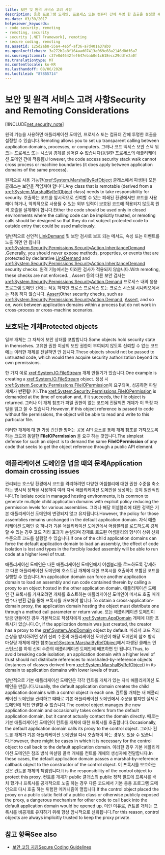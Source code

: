 ```yaml
---
title: 보안 및 원격 서비스 고려 사항
description: 응용 프로그램 도메인, 프로세스 또는 컴퓨터 간에 투명 한 호출을 설정할 수 있도록 하는 원격 작업과 관련 된 보안 고려 사항에 대해 알아봅니다.
ms.date: 03/30/2017
helpviewer_keywords:
- code security, remoting
- remoting, security
- security [.NET Framework], remoting
- secure coding, remoting
ms.assetid: 125d2ab8-55a4-4e5f-af36-a7d401a37ab0
ms.openlocfilehash: 3a272b2a8f164aad07413a069e68a2146d0df6a7
ms.sourcegitcommit: c37e8d4642fef647ebab0e1c618ecc29ddfe2a0f
ms.translationtype: MT
ms.contentlocale: ko-KR
ms.lasthandoff: 08/06/2020
ms.locfileid: "87855714"
---
```

# <a name="security-and-remoting-considerations"></a><span data-ttu-id="b5afa-103">보안 및 원격 서비스 고려 사항</span><span class="sxs-lookup"><span data-stu-id="b5afa-103">Security and Remoting Considerations</span></span>

[!INCLUDE[net_security_note](../../../includes/net-security-note-md.md)]

<span data-ttu-id="b5afa-104">원격 기능을 사용하면 애플리케이션 도메인, 프로세스 또는 컴퓨터 간에 투명한 호출을 설정할 수 있습니다.</span><span class="sxs-lookup"><span data-stu-id="b5afa-104">Remoting allows you to set up transparent calling between application domains, processes, or computers.</span></span> <span data-ttu-id="b5afa-105">그러나 코드 액세스 보안 스택 워크는 프로세스 또는 시스템 경계를 넘어갈 수 없습니다(동일한 프로세스의 애플리케이션 도메인 간에 적용됨).</span><span class="sxs-lookup"><span data-stu-id="b5afa-105">However, the code access security stack walk cannot cross process or machine boundaries (it does apply between application domains of the same process).</span></span>  
  
 <span data-ttu-id="b5afa-106">원격으로 사용 가능한(<xref:System.MarshalByRefObject> 클래스에서 파생된) 모든 클래스는 보안을 책임져야 합니다.</span><span class="sxs-lookup"><span data-stu-id="b5afa-106">Any class that is remotable (derived from a <xref:System.MarshalByRefObject> class) needs to take responsibility for security.</span></span> <span data-ttu-id="b5afa-107">호출하는 코드를 암시적으로 신뢰할 수 있는 폐쇄된 환경에서만 코드를 사용해야 하거나, 악의적으로 사용될 수 있는 외부 입력이 보호된 코드에 적용되지 않도록 원격 호출을 설계해야 합니다.</span><span class="sxs-lookup"><span data-stu-id="b5afa-107">Either the code should be used only in closed environments where the calling code can be implicitly trusted, or remoting calls should be designed so that they do not subject protected code to outside entry that could be used maliciously.</span></span>  
  
 <span data-ttu-id="b5afa-108">일반적으로 선언적 [LinkDemand](link-demands.md) 및 보안 검사로 보호 되는 메서드, 속성 또는 이벤트를 노출 하면 안 됩니다 <xref:System.Security.Permissions.SecurityAction.InheritanceDemand> .</span><span class="sxs-lookup"><span data-stu-id="b5afa-108">Generally, you should never expose methods, properties, or events that are protected by declarative [LinkDemand](link-demands.md) and <xref:System.Security.Permissions.SecurityAction.InheritanceDemand> security checks.</span></span> <span data-ttu-id="b5afa-109">원격 기능에서는 이러한 검사가 적용되지 않습니다.</span><span class="sxs-lookup"><span data-stu-id="b5afa-109">With remoting, these checks are not enforced.</span></span> <span data-ttu-id="b5afa-110">, Assert 등의 다른 보안 검사는 <xref:System.Security.Permissions.SecurityAction.Demand> 프로세스 내의 응용 프로그램 도메인 간에는 작동 하지만 크로스 프로세스 또는 크로스 시스템 시나리오에서는 작동 하지 않습니다. [Assert](using-the-assert-method.md)</span><span class="sxs-lookup"><span data-stu-id="b5afa-110">Other security checks, such as <xref:System.Security.Permissions.SecurityAction.Demand>, [Assert](using-the-assert-method.md), and so on, work between application domains within a process but do not work in cross-process or cross-machine scenarios.</span></span>  
  
## <a name="protected-objects"></a><span data-ttu-id="b5afa-111">보호되는 개체</span><span class="sxs-lookup"><span data-stu-id="b5afa-111">Protected objects</span></span>  
 <span data-ttu-id="b5afa-112">일부 개체는 그 자체에 보안 상태를 포함합니다.</span><span class="sxs-lookup"><span data-stu-id="b5afa-112">Some objects hold security state in themselves.</span></span> <span data-ttu-id="b5afa-113">고유한 권한 이상의 보안 권한이 부여되지 않도록 신뢰할 수 없는 코드에는 이러한 개체를 전달하면 안 됩니다.</span><span class="sxs-lookup"><span data-stu-id="b5afa-113">These objects should not be passed to untrusted code, which would then acquire security authorization beyond its own permissions.</span></span>  
  
 <span data-ttu-id="b5afa-114">한 가지 예로 <xref:System.IO.FileStream> 개체 만들기가 있습니다.</span><span class="sxs-lookup"><span data-stu-id="b5afa-114">One example is creating a <xref:System.IO.FileStream> object.</span></span> <span data-ttu-id="b5afa-115">생성 시 <xref:System.Security.Permissions.FileIOPermission>이 요구되며, 성공하면 파일 개체가 반환됩니다.</span><span class="sxs-lookup"><span data-stu-id="b5afa-115">The <xref:System.Security.Permissions.FileIOPermission> is demanded at the time of creation and, if it succeeds, the file object is returned.</span></span> <span data-ttu-id="b5afa-116">그러나 이 개체 참조가 파일 권한이 없는 코드에 전달되면 개체가 이 특정 파일을 읽고 쓸 수 있습니다.</span><span class="sxs-lookup"><span data-stu-id="b5afa-116">However, if this object reference is passed to code without file permissions, the object will be able to read and write to this particular file.</span></span>  
  
 <span data-ttu-id="b5afa-117">이러한 개체에 대 한 가장 간단한 방어는 공용 API 요소를 통해 개체 참조를 가져오도록 하는 코드와 동일한 **FileIOPermission** 을 요구 하는 것입니다.</span><span class="sxs-lookup"><span data-stu-id="b5afa-117">The simplest defense for such an object is to demand the same **FileIOPermission** of any code that seeks to get the object reference through a public API element.</span></span>  
  
## <a name="application-domain-crossing-issues"></a><span data-ttu-id="b5afa-118">애플리케이션 도메인을 넘을 때의 문제</span><span class="sxs-lookup"><span data-stu-id="b5afa-118">Application domain crossing issues</span></span>  
 <span data-ttu-id="b5afa-119">관리되는 호스팅 환경에서 코드를 격리하려면 다양한 어셈블리에 대한 권한 수준을 축소하는 명시적 정책을 사용하여 여러 자식 애플리케이션 도메인을 생성하는 것이 일반적입니다.</span><span class="sxs-lookup"><span data-stu-id="b5afa-119">To isolate code in managed hosting environments, it is common to generate multiple child application domains with explicit policy reducing the permission levels for various assemblies.</span></span> <span data-ttu-id="b5afa-120">그러나 해당 어셈블리에 대한 정책은 기본 애플리케이션 도메인에 변경되지 않고 유지됩니다.</span><span class="sxs-lookup"><span data-stu-id="b5afa-120">However, the policy for those assemblies remains unchanged in the default application domain.</span></span> <span data-ttu-id="b5afa-121">자식 애플리케이션 도메인 중 하나가 기본 애플리케이션 도메인에서 어셈블리를 로드하도록 강제할 수 있는 경우 코드 격리 효과가 손실되며 강제로 로드된 어셈블리의 형식이 상위 신뢰 수준으로 코드를 실행할 수 있습니다.</span><span class="sxs-lookup"><span data-stu-id="b5afa-121">If one of the child application domains can force the default application domain to load an assembly, the effect of code isolation is lost and types in the forcibly loaded assembly will be able to run code at a higher level of trust.</span></span>  
  
 <span data-ttu-id="b5afa-122">애플리케이션 도메인은 다른 애플리케이션 도메인에서 어셈블리를 로드하도록 강제하고 다른 애플리케이션 도메인에 호스트된 개체에 대한 프록시를 호출하여 포함된 코드를 실행할 수 있습니다.</span><span class="sxs-lookup"><span data-stu-id="b5afa-122">An application domain can force another application domain to load an assembly and run code contained therein by calling a proxy to an object hosted in the other application domain.</span></span> <span data-ttu-id="b5afa-123">애플리케이션 도메인 간 프록시를 가져오려면 개체를 호스트하는 애플리케이션 도메인이 메서드 호출 매개 변수나 반환 값을 통해 프록시를 배포해야 합니다.</span><span class="sxs-lookup"><span data-stu-id="b5afa-123">To obtain a cross-application-domain proxy, the application domain hosting the object must distribute one through a method call parameter or return value.</span></span> <span data-ttu-id="b5afa-124">또는 애플리케이션 도메인이 방금 만들어진 경우 기본적으로 작성자에게 <xref:System.AppDomain> 개체에 대한 프록시가 있습니다.</span><span class="sxs-lookup"><span data-stu-id="b5afa-124">Or, if the application domain was just created, the creator has a proxy to the <xref:System.AppDomain> object by default.</span></span> <span data-ttu-id="b5afa-125">따라서 코드 격리 손상을 방지하려면 상위 신뢰 수준의 애플리케이션 도메인이 해당 도메인의 참조 방식 마샬링 개체에 대한 참조(<xref:System.MarshalByRefObject>에서 파생된 클래스 인스턴스)를 하위 신뢰 수준의 애플리케이션 도메인에 배포하면 안 됩니다.</span><span class="sxs-lookup"><span data-stu-id="b5afa-125">Thus, to avoid breaking code isolation, an application domain with a higher level of trust should not distribute references to marshaled-by-reference objects (instances of classes derived from <xref:System.MarshalByRefObject>) in its domain to application domains with lower levels of trust.</span></span>  
  
 <span data-ttu-id="b5afa-126">일반적으로 기본 애플리케이션 도메인은 각각 컨트롤 개체가 있는 자식 애플리케이션 도메인을 만듭니다.</span><span class="sxs-lookup"><span data-stu-id="b5afa-126">Usually, the default application domain creates the child application domains with a control object in each one.</span></span> <span data-ttu-id="b5afa-127">컨트롤 개체는 새 애플리케이션 도메인을 관리하고 때때로 기본 애플리케이션 도메인에서 주문을 받지만 실제로 도메인에 직접 연결할 수 없습니다.</span><span class="sxs-lookup"><span data-stu-id="b5afa-127">The control object manages the new application domain and occasionally takes orders from the default application domain, but it cannot actually contact the domain directly.</span></span> <span data-ttu-id="b5afa-128">때로는 기본 애플리케이션 도메인이 컨트롤 개체에 대한 프록시를 호출합니다.</span><span class="sxs-lookup"><span data-stu-id="b5afa-128">Occasionally, the default application domain calls its proxy to the control object.</span></span> <span data-ttu-id="b5afa-129">그러나 컨트롤 개체가 기본 애플리케이션 도메인을 다시 호출해야 하는 경우도 있을 수 있습니다.</span><span class="sxs-lookup"><span data-stu-id="b5afa-129">However, there might be cases in which it is necessary for the control object to call back to the default application domain.</span></span> <span data-ttu-id="b5afa-130">이러한 경우 기본 애플리케이션 도메인은 참조 방식 마샬링 콜백 개체를 컨트롤 개체의 생성자에 전달합니다.</span><span class="sxs-lookup"><span data-stu-id="b5afa-130">In these cases, the default application domain passes a marshal-by-reference callback object to the constructor of the control object.</span></span> <span data-ttu-id="b5afa-131">이 프록시를 보호하는 것은 컨트롤 개체의 책임입니다.</span><span class="sxs-lookup"><span data-stu-id="b5afa-131">It is the responsibility of the control object to protect this proxy.</span></span> <span data-ttu-id="b5afa-132">컨트롤 개체가 public 클래스의 public 정적 필드에 프록시를 배치 했거나 프록시를 공개적으로 노출 하는 경우 다른 코드에서 기본 응용 프로그램 도메인으로 다시 호출 하는 위험한 메커니즘이 열립니다.</span><span class="sxs-lookup"><span data-stu-id="b5afa-132">If the control object placed the proxy on a public static field of a public class or otherwise publicly exposed the proxy, a dangerous mechanism for other code to call back into the default application domain would be opened up.</span></span> <span data-ttu-id="b5afa-133">이런 이유로, 컨트롤 개체는 프록시를 비공개로 유지하기 위해 항상 암시적으로 신뢰됩니다.</span><span class="sxs-lookup"><span data-stu-id="b5afa-133">For this reason, control objects are always implicitly trusted to keep the proxy private.</span></span>  
  
## <a name="see-also"></a><span data-ttu-id="b5afa-134">참고 항목</span><span class="sxs-lookup"><span data-stu-id="b5afa-134">See also</span></span>

- [<span data-ttu-id="b5afa-135">보안 코딩 지침</span><span class="sxs-lookup"><span data-stu-id="b5afa-135">Secure Coding Guidelines</span></span>](../../standard/security/secure-coding-guidelines.md)
